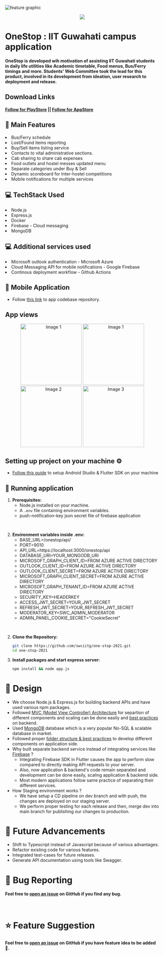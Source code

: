![feature graphic](https://user-images.githubusercontent.com/75874394/192554328-370aece6-9697-4878-92b8-eb120d07e1b1.png)
<br />
<p align="center"><img src="https://user-images.githubusercontent.com/75874394/192554328-370aece6-9697-4878-92b8-eb120d07e1b1.png"></p>

# OneStop : IIT Guwahati campus application
#### OneStop is developed wih motivation of assisting IIT Guwahati students in daily life utilities like Academic timetable, Food menus, Bus/Ferry timings and more. Students' Web Committee took the lead for this product, involved in its development from ideation, user research to deployment and release.

## Download Links
#### [Follow for PlayStore](https://play.google.com/store/apps/details?id=com.swciitg.onestop2) || [Follow for AppStore](https://apps.apple.com/in/app/onestop-iitg/id1642792642)

## 🧩 Main Features
#### <ul>
<li>Bus/Ferry schedule</li>
<li>Lost/Found items reporting</li>
<li>Buy/Sell items listing service</li>
<li>Contacts to vital administrative sections.</li>
<li>Cab sharing to share cab expenses</li>
<li>Food outlets and hostel messes updated menu</li>
<li>Separate categories under Buy & Sell</li>
<li>Dynamic scoreboard for Inter-hostel competitions</li>
<li>Mobile notifications for multiple services</li>
</ul>

## 💻 TechStack Used
#### <ul>
<li>Node.js</li>
<li>Express.js</li>
<li>Docker</li>
<li>Firebase - Cloud messaging</li>
<li>MongoDB</li>
</ul>

## 💻 Additional services used
#### <ul>
<li>Microsoft outlook authentication - Microsoft Azure</li>
<li>Cloud Messaging API for mobile notifications - Google Firebase</li>
<li>Continous deployment workflow - Github Actions</li>
</ul>

## 🍁 Mobile Application
- Follow [this link](https://github.com/swciitg/onestop_flutter) to app codebase repository.


## App views
<div align="center">
  <img src="./public/screenshots/home-page.png" alt="Image 1" width="200" />
  <img src="./public/screenshots/food-page.png" alt="Image 1" width="200" />
  <img src="./public/screenshots/profile-setup.png" alt="Image 2" width="200" />
  <img src="./public/screenshots/academic-timetable.png" alt="Image 3" width="200" />
</div>

## Setting up project on your machine ⚙️
- [Follow this guide](https://swciitg.notion.site/Day-1-f6ea19b1d7ff410e8ec03683772f4cd0) to setup Android Studio & Flutter SDK on your machine

## 🎪 Running application

1. **Prerequisites:**
   - Node.js installed on your machine.
   - A `.env` file containing environment variables.
   - push-notification-key json secret file of firebase application

</br>

2. **Environment variables inside .env:**
    - BASE_URL=/onestop/api/
    - PORT=9010
    - API_URL=https://localhost:3000/onestop/api
    - DATABASE_URI=YOUR_MONGODB_URI
    - MICROSOFT_GRAPH_CLIENT_ID=FROM AZURE ACTIVE DIRECTORY
    - OUTLOOK_CLIENT_ID=FROM AZURE ACTIVE DIRECTORY
    - OUTLOOK_CLIENT_SECRET=FROM AZURE ACTIVE DIRECTORY
    - MICROSOFT_GRAPH_CLIENT_SECRET=FROM AZURE ACTIVE DIRECTORY
    - MICROSOFT_GRAPH_TENANT_ID=FROM AZURE ACTIVE DIRECTORY
    - SECURITY_KEY=HEADERKEY
    - ACCESS_JWT_SECRET=YOUR_JWT_SECRET
    - REFRESH_JWT_SECRET=YOUR_REFRESH_JWT_SECRET
    - MODERATOR_KEY=SWC_ADMIN_MODERATOR
   - ADMIN_PANEL_COOKIE_SECRET="CookieSecret"

</br>

2. **Clone the Repository:**
   ```bash
   git clone https://github.com/swciitg/one-stop-2021.git
   cd one-stop-2021

3. **Install packages and start express server:**
   ```bash
   npm install && node app.js


# 🎨 Design

- We choose Node.js & Express.js for building backend APIs and have used various npm packages.
- Followed [MVC (Model View Controller) Architecture](https://www.w3schools.in/mvc-architecture) for separtion of different components and scaling can be done easily and [best practices](https://github.com/goldbergyoni/nodebestpractices) on backend.
- Used [MongoDB](https://www.mongodb.com) database which is a very popular No-SQL & scalable database in market.
- Followed proper [folder structure & best practices](https://www.geeksforgeeks.org/flutter-file-structure/) to develop different components on application side.
- Why built separate backend service instead of integrating services like [Firebase](https://firebase.google.com/) ?
    - Integrating Firebase SDK in Flutter causes the app to perform slow compared to directly making API requests to your server.
    - Also, now application & backend's code remain separated and development can be done easily, scaling application & backend side.
    - Most modern applications follow same practice of separating their different services.
- How Staging environment works ?
    - We have setup a CD pipeline on dev branch and with push, the changes are deployed on our staging server.
    - We perform proper testing for each release and then, merge dev into main branch for publishing our changes to production.

# 🧛 Future Advancements
- Shift to Typescript instead of Javascript because of various advantages.
- Refactor existing code for various features.
- Integrated test-cases for future releases.
- Generate API documentation using tools like Swagger.

# 🐛 Bug Reporting
#### Feel free to [open an issue](https://github.com/swciitg/one-stop-2021/issues) on GitHub if you find any bug.

<br />

# ⭐ Feature Suggestion
#### Feel free to [open an issue](https://github.com/swciitg/one-stop-2021/issues) on GitHub if you have feature idea to be added 🙌.
